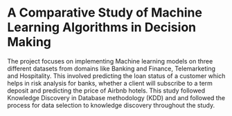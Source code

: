 # A Comparative Study of Machine Learning Algorithms in Decision Making
The project focuses on implementing Machine learning models on three different datasets from domains like Banking and Finance, Telemarketing and Hospitality. This involved predicting the loan status of a customer which helps in risk analysis for banks, whether a client will subscribe to a term deposit and predicting the price of Airbnb hotels. This study followed Knowledge Discovery in Database methodology (KDD) and and followed the process for data selection to knowledge discovery throughout the study.
